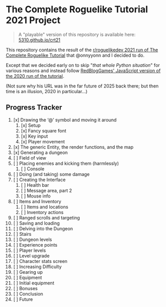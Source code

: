 # The Complete Roguelike Tutorial 2021 Project

> A "playable" version of this repository is available here: [5310.github.io/crt21](https://5310.github.io/crt21)

This repository contains the result of the [r/roguelikedev 2021 run of The Complete Roguelike Tutorial](https://www.reddit.com/r/roguelikedev/comments/o5x585/roguelikedev_does_the_complete_roguelike_tutorial/) that @onnyyonn and I decided to do.

Except that we decided early on to skip "_that whole Python situation_" for various reasons and instead follow [RedBlogGames' JavaScript version of the 2020 run of the tutorial](https://www.redblobgames.com/x/2025-roguelike-dev/).

(Not sure why his URL was in the far future of 2025 back there; but then time is an illusion, 2020 in particular...)

## Progress Tracker

1. [x] Drawing the ‘@’ symbol and moving it around
   1. [x] Setup
   2. [x] Fancy square font
   3. [x] Key input
   4. [x] Player movement
2. [x] The generic Entity, the render functions, and the map
3. [x] Generating a dungeon
4. [ ] Field of view
5. [ ] Placing enemies and kicking them (harmlessly)
   1. [ ] Console
6. [ ] Doing (and taking) some damage
7. [ ] Creating the Interface
   1. [ ] Health bar
   2. [ ] Message area, part 2
   3. [ ] Mouse info
8. [ ] Items and Inventory
   1. [ ] Items and locations
   2. [ ] Inventory actions
9. [ ] Ranged scrolls and targeting
10. [ ] Saving and loading
11. [ ] Delving into the Dungeon
12. [ ] Stairs
13. [ ] Dungeon levels
14. [ ] Experience points
15. [ ] Player levels
16. [ ] Level upgrade
17. [ ] Character stats screen
18. [ ] Increasing Difficulty
19. [ ] Gearing up
20. [ ] Equipment
21. [ ] Initial equipment
22. [ ] Bonuses
23. [ ] Conclusion
24. [ ] Future
